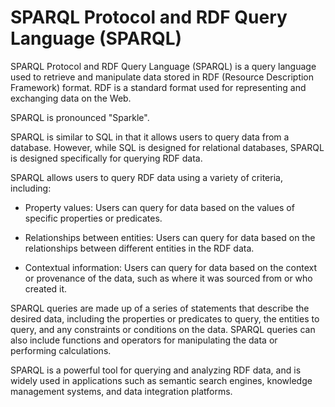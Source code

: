 # SPARQL Protocol and RDF Query Language (SPARQL)

SPARQL Protocol and RDF Query Language (SPARQL) is a query language used to retrieve and manipulate data stored in RDF (Resource Description Framework) format. RDF is a standard format used for representing and exchanging data on the Web.

SPARQL is pronounced "Sparkle".

SPARQL is similar to SQL in that it allows users to query data from a database. However, while SQL is designed for relational databases, SPARQL is designed specifically for querying RDF data.

SPARQL allows users to query RDF data using a variety of criteria, including:

* Property values: Users can query for data based on the values of specific properties or predicates.

* Relationships between entities: Users can query for data based on the relationships between different entities in the RDF data.

* Contextual information: Users can query for data based on the context or provenance of the data, such as where it was sourced from or who created it.

SPARQL queries are made up of a series of statements that describe the desired data, including the properties or predicates to query, the entities to query, and any constraints or conditions on the data. SPARQL queries can also include functions and operators for manipulating the data or performing calculations.

SPARQL is a powerful tool for querying and analyzing RDF data, and is widely used in applications such as semantic search engines, knowledge management systems, and data integration platforms.
